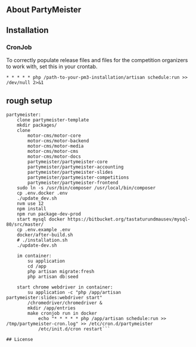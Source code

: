 ## About PartyMeister

## Installation

### CronJob

To correctly populate release files and files for the competition organizers to work with, set this in your crontab.

    * * * * * php /path-to-your-pm3-installation/artisan schedule:run >> /dev/null 2>&1

## rough setup

```
partymeister:
	clone partymeister-template
	mkdir packages/
	clone 
		motor-cms/motor-core
		motor-cms/motor-backend
		motor-cms/motor-media
		motor-cms/motor-cms
		motor-cms/motor-docs
		partymeister/partymeister-core
		partymeister/partymeister-accounting
		partymeister/partymeister-slides
		partymeister/partymeister-competitions
		partymeister/partymeister-frontend
	sudo ln -s /usr/bin/composer /usr/local/bin/composer
	cp .env.docker .env
	./update_dev.sh
	nvm use 12
	npm install
	npm run package-dev-prod
	start mysql docker https://bitbucket.org/tastaturundmausev/mysql-80/src/master/
	cp .env.example .env
	docker/after-build.sh
	# ./installation.sh
	./update-dev.sh
	
	im container:
		su application
		cd /app
		php artisan migrate:fresh
		php artisan db:seed

	start chrome webdriver in container: 
		su application -c "php /app/artisan partymeister:slides:webdriver start"
		/chromedriver/chromedriver &
		mkdir /app/entries
		make cronjob run in docker
			echo "* * * * * php /app/artisan schedule:run >> /tmp/partymeister-cron.log" >> /etc/cron.d/partymeister
			/etc/init.d/cron restart```

## License

